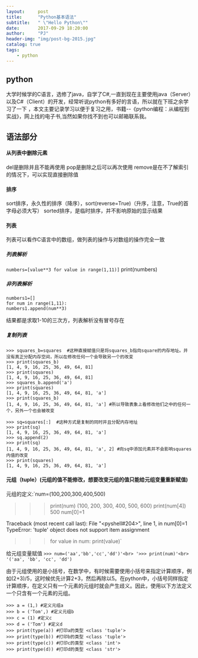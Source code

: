 ```yaml
---
layout:     post
title:      "Python基本语法"
subtitle:   " \"Hello Python\""
date:       2017-09-29 18:20:00
author:     "PJ"
header-img: "img/post-bg-2015.jpg"
catalog: true
tags:
    - python
---
```

## python
大学时候学的C语言，选修了java，自学了C#,一直到现在主要使用java（Server）以及C#（Client）的开发，经常听说python有多好的言语，所以就在下班之余学习了一下
，本文主要记录学习以便于复习之用，书籍--《python编程：从编程到实战》，网上找的电子书,当然如果你找不到也可以邮箱联系我。

## 语法部分

#### 从列表中删除元素
del是删除并且不能再使用
pop是删除之后可以再次使用
remove是在不了解索引的情况下，可以实现直接删除值

#### 排序
sort排序，永久性的排序（降序），sort(reverse=True)（升序，注意，True的首字母必须大写）
sorted排序，是临时排序，并不影响原始的显示结果

#### 列表
列表可以看作C语言中的数组，做列表的操作与对数组的操作完全一致

##### 列表解析
`numbers=[value**3 for value in range(1,11)]`
print(numbers)
##### 非列表解析
`numbers1=[]`<br>
`for num in range(1,11):`<br>
	`numbers1.append(num**3)`	
	
结果都是求取1-10的三次方，列表解析没有冒号存在

##### 复制列表

`>>> squares_b=squares  #这种直接赋值只是将squares_b指向square的内存地址。并没有真正分配内存空间，所以在修改任何一个会导致另一个的改变`<br>
`>>> print(squares_b)`<br>
`[1, 4, 9, 16, 25, 36, 49, 64, 81]`<br>
`>>> print(squares)`<br>
`[1, 4, 9, 16, 25, 36, 49, 64, 81]`<br>
`>>> squares_b.append('a')`<br>
`>>> print(squares)`<br>
`[1, 4, 9, 16, 25, 36, 49, 64, 81, 'a']`<br>
`>>> print(squares_b)`<br>
`[1, 4, 9, 16, 25, 36, 49, 64, 81, 'a'] #所以导致表象上看修改他们之中的任何一个，另外一个也会被改变`<br>


`>>> sq=squares[:]  #这种方式是复制的同时并且分配内存地址`<br>
`>>> print(sq)`<br>
`[1, 4, 9, 16, 25, 36, 49, 64, 81, 'a']`<br>
`>>> sq.append(2)`<br>
`>>> print(sq)`<br>
`[1, 4, 9, 16, 25, 36, 49, 64, 81, 'a', 2] #向sq中添加元素并不会影响squares内值的改变`<br>
`>>> print(squares)`<br>
`[1, 4, 9, 16, 25, 36, 49, 64, 81, 'a']`<br>


#### 元组（tuple）(元组的值不能修改，想要改变元组的值只能给元组变量重新赋值)

元组的定义:`num=(100,200,300,400,500)
>>> print(num)
(100, 200, 300, 400, 500, 600)
>>> print(num[4])
500
>>> num[0]=1

Traceback (most recent call last):
  File "<pyshell#204>", line 1, in <module>
    num[0]=1
TypeError: 'tuple' object does not support item assignment
>>> for value in num:
	print(value)`
	
给元组变量赋值
`>>> num=('aa','bb','cc','dd')'<br>
'>>> print(num)'<br>
'('aa', 'bb', 'cc', 'dd')`<br>

由于元组使用的是小括号，在数学中，有时候需要使用小括号来指定计算顺序，例如(2+3)/5，这时候优先计算2+3，然后再除以5。在python中，小括号同样指定计算顺序，在定义只有一个元素的元组时就会产生歧义。因此，使用以下方法定义一个只含有一个元素的元组。

`>>> a = (1,) #定义元组a `<br>
`>>> b = ('Tom',) #定义元组b `<br>
`>>> c = (1) #定义c `<br>
`>>> d = ('Tom') #定义d `<br>
`>>> print(type(a)) #打印a的类型 <class 'tuple'> `<br>
`>>> print(type(b)) #打印b的类型 <class 'tuple'> `<br>
`>>> print(type(c)) #打印c的类型 <class 'int'>`<br> 
`>>> print(type(d)) #打印d的类型 <class 'str'>`<br>


